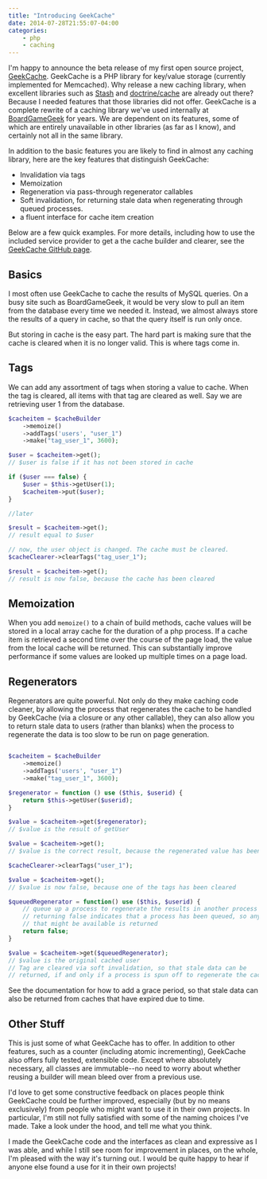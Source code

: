 ```yaml
---
title: "Introducing GeekCache"
date: 2014-07-28T21:55:07-04:00
categories:
    - php
    - caching
---
```


I'm happy to announce the beta release of my first open source project,
[GeekCache](https://github.com/karptonite/geekcache). GeekCache is a PHP
library for key/value storage (currently implemented for Memcached). Why
release a new caching library, when excellent libraries such as
[Stash](http://www.stashphp.com/) and
[doctrine/cache](https://packagist.org/packages/doctrine/cache) are already out
there? Because I needed features that those libraries did not offer. GeekCache
is a complete rewrite of a caching library we've used internally at
[BoardGameGeek](http://boardgamegeek.com) for years. We are dependent on its
features, some of which are entirely unavailable in other libraries (as far as
I know), and certainly not all in the same library.

In addition to the basic features you are likely to find in almost any caching
library, here are the key features that distinguish GeekCache:

* Invalidation via tags
* Memoization
* Regeneration via pass-through regenerator callables
* Soft invalidation, for returning stale data when regenerating through queued processes.
* a fluent interface for cache item creation

Below are a few quick examples. For more details, including how to use the
included service provider to get a the cache builder and clearer, see the
[GeekCache GitHub page](https://github.com/karptonite/geekcache).

Basics
------

I most often use GeekCache to cache the results of MySQL queries.  On a busy
site such as BoardGameGeek, it would be very slow to pull an item from the
database every time we needed it. Instead, we almost always store the results
of a query in cache, so that the query itself is run only once.

But storing in cache is the easy part. The hard part is making sure that the
cache is cleared when it is no longer valid. This is where tags come in.

Tags
----

We can add any assortment of tags when storing a value to cache. When the tag is
cleared, all items with that tag are cleared as well. Say we are retrieving
user 1 from the database.

~~~php
$cacheitem = $cacheBuilder
    ->memoize()
    ->addTags('users', "user_1")
    ->make("tag_user_1", 3600);

$user = $cacheitem->get();
// $user is false if it has not been stored in cache

if ($user === false) {
    $user = $this->getUser(1);
    $cacheitem->put($user);
}

//later

$result = $cacheitem->get();
// result equal to $user

// now, the user object is changed. The cache must be cleared.
$cacheClearer->clearTags("tag_user_1");

$result = $cacheitem->get();
// result is now false, because the cache has been cleared
~~~

Memoization
-----------

When you add `memoize()` to a chain of build methods, cache values will be
stored in a local array cache for the duration of a php process. If a cache
item is retrieved a second time over the course of the page load, the value
from the local cache will be returned. This can substantially improve
performance if some values are looked up multiple times on a page load.


Regenerators
------------

Regenerators are quite powerful. Not only do they make caching code cleaner, by
allowing the process that regenerates the cache to be handled by GeekCache (via
a closure or any other callable), they can also allow you to return stale data
to users (rather than blanks) when the process to regenerate the data is too
slow to be run on page generation.

~~~php

$cacheitem = $cacheBuilder
    ->memoize()
    ->addTags('users', "user_1")
    ->make("tag_user_1", 3600);

$regenerator = function () use ($this, $userid) {
    return $this->getUser($userid);
}

$value = $cacheitem->get($regenerator);
// $value is the result of getUser

$value = $cacheitem->get();
// $value is the correct result, because the regenerated value has been put into cache

$cacheClearer->clearTags("user_1");

$value = $cacheitem->get();
// $value is now false, because one of the tags has been cleared 

$queuedRegenerator = function() use ($this, $userid) {
    // queue up a process to regenerate the results in another process
    // returning false indicates that a process has been queued, so any stale data
    // that might be available is returned
    return false;
}

$value = $cacheitem->get($queuedRegenerator);
// $value is the original cached user
// Tag are cleared via soft invalidation, so that stale data can be
// returned, if and only if a process is spun off to regenerate the cache 
~~~

See the documentation for how to add a grace period, so that stale data can
also be returned from caches that have expired due to time.

Other Stuff
-----------

This is just some of what GeekCache has to offer. In addition to other
features, such as a counter (including atomic incrementing), GeekCache also
offers fully tested, extensible code. Except where absolutely necessary, all
classes are immutable--no need to worry about whether reusing a builder will
mean bleed over from a previous use. 

I'd love to get some constructive feedback on places people think
GeekCache could be further improved, especially (but by no means exclusively)
from people who might want to use it in their own projects. In particular, I'm
still not fully satisfied with some of the naming choices I've made. Take a
look under the hood, and tell me what you think.

I made the GeekCache code and the interfaces as clean and expressive as I was
able, and while I still see room for improvement in places, on the whole, I'm
pleased with the way it's turning out. I would be quite happy to hear if anyone
else found a use for it in their own projects!
